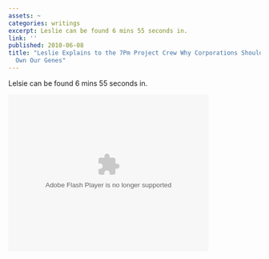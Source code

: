 ```yaml
---
assets: ~
categories: writings
excerpt: Leslie can be found 6 mins 55 seconds in.
link: ''
published: 2010-06-08
title: "Leslie Explains to the 7Pm Project Crew Why Corporations Shouldnâ\x80\x99t
  Own Our Genes"
---
```

Lelsie can be found 6 mins 55 seconds in.

<object classid="clsid:d27cdb6e-ae6d-11cf-96b8-444553540000" codebase="http://fpdownload.macromedia.com/pub/shockwave/cabs/flash/swflash.cab#version=8,0,0,0" id="vxFlashPlayer9020" width="400" height="313" >
<param name="movie" value="http://publish.vx.roo.com/7pmproject/7pmindex/flashembed/" /><param name="allowScriptAccess" value="always" /><param name="allowFullscreen" value="true" /><param name="quality" value="high" /><param name="scale" value="noScale" /><param name="wmode" value="windowed" /><param name="flashvars" value="vxTemplate=http://publish.vx.roo.com/7pmproject/7pmindex/7PM_EmbedPlayer.swf&amp;vxSiteId=663c24b7-1c0d-45b6-a77c-b24342158048&amp;vxChannel=7PM Catch Up&amp;vxClipId=2689_spm-080610-seg2-web&amp;vxClickToPlay=clip&amp;vxTint=&amp;vxServerBase=&amp;vxBitrate=300&amp;vxCore=http://publish.vx.roo.com/7pmproject/7pmindex/vxCore.swf&amp;vxOmnitureKey=playerName::7pmindex_embed|omnitureAccount::nwt7pm,nwtglobal|trackingServerSecure::smetrics.ten.com.au|trackingSecure::true|visitorNamespace::networkten" /><embed type="application/x-shockwave-flash" src="http://publish.vx.roo.com/7pmproject/7pmindex/flashembed/" width="400" height="313" allowScriptAccess="always" allowFullscreen="true" quality="high" scale="noScale" wmode="windowed" flashvars="vxTemplate=http://publish.vx.roo.com/7pmproject/7pmindex/7PM_EmbedPlayer.swf&amp;vxSiteId=663c24b7-1c0d-45b6-a77c-b24342158048&amp;vxChannel=7PM Catch Up&amp;vxClipId=2689_spm-080610-seg2-web&amp;vxClickToPlay=clip&amp;vxTint=&amp;vxServerBase=&amp;vxBitrate=300&amp;vxCore=http://publish.vx.roo.com/7pmproject/7pmindex/vxCore.swf&amp;vxOmnitureKey=playerName::7pmindex_embed|omnitureAccount::nwt7pm,nwtglobal|trackingServerSecure::smetrics.ten.com.au|trackingSecure::true|visitorNamespace::networkten" ></embed>

</object>